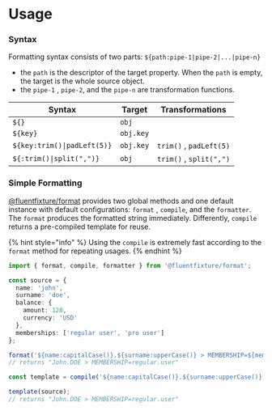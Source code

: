 # Usage

### Syntax

Formatting syntax consists of two parts: `${path:pipe-1|pipe-2|...|pipe-n}`

* the `path` is the descriptor of the target property. When the `path` is empty, the target is the whole source object.
* the `pipe-1` , `pipe-2`, and the `pipe-n` are transformation functions.

| Syntax                      | Target    | Transformations         |
| --------------------------- | --------- | ----------------------- |
| `${}`                       | `obj`     |                         |
| `${key}`                    | `obj.key` |                         |
| `${key:trim()\|padLeft(5)}` | `obj.key` | `trim()` , `padLeft(5)` |
| `${:trim()\|split(",")}`    | `obj`     | `trim()` , `split(",")` |

### Simple Formatting

[@fluentfixture/format](./) provides two global methods and one default instance with default configurations: `format` , `compile`, and the `formatter`. The `format` produces the formatted string immediately. Differently, `compile` returns a pre-compiled template for reuse.

{% hint style="info" %}
Using the `compile` is extremely fast according to the `format` method for repeating usages.
{% endhint %}

```typescript
import { format, compile, formatter } from '@fluentfixture/format';

const source = {
  name: 'john',
  surname: 'doe',
  balance: {
    amount: 120,
    currency: 'USD'
  },
  memberships: ['regular user', 'pro user']
};

format('${name:capitalCase()}.${surname:upperCase()} > MEMBERSHIP=${memberships.0:dotCase()}', source);
// returns "John.DOE > MEMBERSHIP=regular.user"

const template = compile('${name:capitalCase()}.${surname:upperCase()} > MEMBERSHIP=${memberships.0:dotCase()}');

template(source);
// returns "John.DOE > MEMBERSHIP=regular.user"
```
